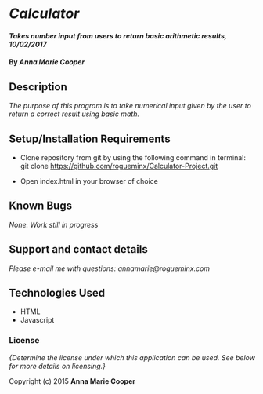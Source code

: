 # _Calculator_

#### _Takes number input from users to return basic arithmetic results, 10/02/2017_

#### By _**Anna Marie Cooper**_

## Description

_The purpose of this program is to take numerical input given by the user to return a correct result using basic math._

## Setup/Installation Requirements

* Clone repository from git by using the following command in terminal: git clone https://github.com/rogueminx/Calculator-Project.git

* Open index.html in your browser of choice

## Known Bugs

_None. Work still in progress_

## Support and contact details

_Please e-mail me with questions: annamarie@rogueminx.com_

## Technologies Used

* HTML
* Javascript

### License

*{Determine the license under which this application can be used.  See below for more details on licensing.}*

Copyright (c) 2015 **Anna Marie Cooper**
